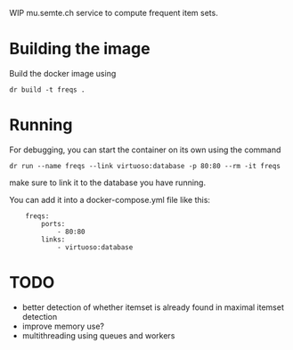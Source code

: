 WIP mu.semte.ch service to compute frequent item sets.

# Building the image
Build the docker image using
```
dr build -t freqs .
```
# Running
For debugging, you can start the container on its own using the command
```
dr run --name freqs --link virtuoso:database -p 80:80 --rm -it freqs
```
make sure to link it to the database you have running.

You can add it into a docker-compose.yml file like this:
```
	freqs:
		ports:
			- 80:80
		links:
			- virtuoso:database
```

# TODO
- better detection of whether itemset is already found in maximal itemset detection
- improve memory use?
- multithreading using queues and workers
